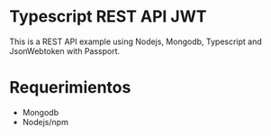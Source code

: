 # Typescript REST API JWT

This is a REST API example using Nodejs, Mongodb, Typescript and JsonWebtoken with Passport.

# Requerimientos

- Mongodb
- Nodejs/npm
